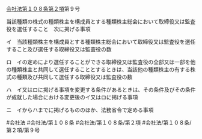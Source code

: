 [会社法第１０８条第２項](会社法＿＿＿＿第１０８条第２項)第９号

当該種類の株式の種類株主を構成員とする種類株主総会において取締役又は監査役を選任すること　次に掲げる事項

イ　当該種類株主を構成員とする種類株主総会において取締役又は監査役を選任すること及び選任する取締役又は監査役の数

ロ　イの定めにより選任することができる取締役又は監査役の全部又は一部を他の種類株主と共同して選任することとするときは、当該他の種類株主の有する株式の種類及び共同して選任する取締役又は監査役の数

ハ　イ又はロに掲げる事項を変更する条件があるときは、その条件及びその条件が成就した場合における変更後のイ又はロに掲げる事項

ニ　イからハまでに掲げるもののほか、法務省令で定める事項


#会社法
#会社法/第１０８条
#会社法/第１０８条/第２項
#会社法/第１０８条/第２項/第９号
